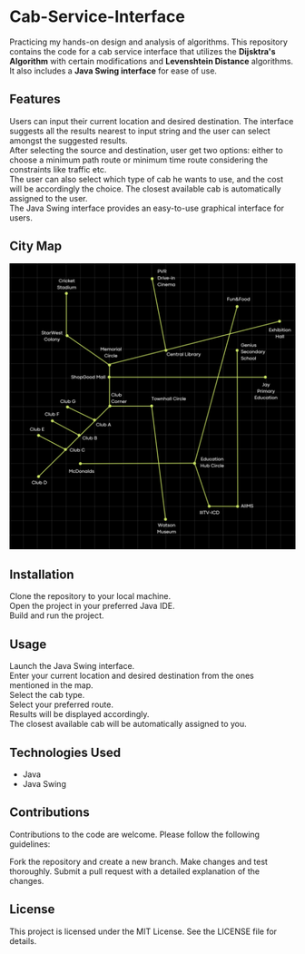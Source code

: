# Cab-Service-Interface

Practicing my hands-on design and analysis of algorithms. 
This repository contains the code for a cab service interface that utilizes the **Dijsktra's Algorithm** with certain modifications and **Levenshtein Distance** algorithms. It also includes a **Java Swing interface** for ease of use.

## Features
Users can input their current location and desired destination. The interface suggests all the results nearest to input string and the user can select amongst the suggested results.  
After selecting the source and destination, user get two options: either to choose a minimum path route or minimum time route considering the constraints like traffic etc.  
The user can also select which type of cab he wants to use, and the cost will be accordingly the choice. The closest available cab is automatically assigned to the user.  
The Java Swing interface provides an easy-to-use graphical interface for users.

## City Map
![Map.png](https://github.com/Tusharv0607/Cab-Service-Interface/blob/main/CityMap%20Locations.png)

## Installation

Clone the repository to your local machine.  
Open the project in your preferred Java IDE.  
Build and run the project.  

## Usage
Launch the Java Swing interface.  
Enter your current location and desired destination from the ones mentioned in the map.  
Select the cab type.  
Select your preferred route.  
Results will be displayed accordingly.  
The closest available cab will be automatically assigned to you.  

## Technologies Used
* Java  
* Java Swing

## Contributions
Contributions to the code are welcome. Please follow the following guidelines:

Fork the repository and create a new branch.
Make changes and test thoroughly.
Submit a pull request with a detailed explanation of the changes.

## License
This project is licensed under the MIT License. See the LICENSE file for details.

